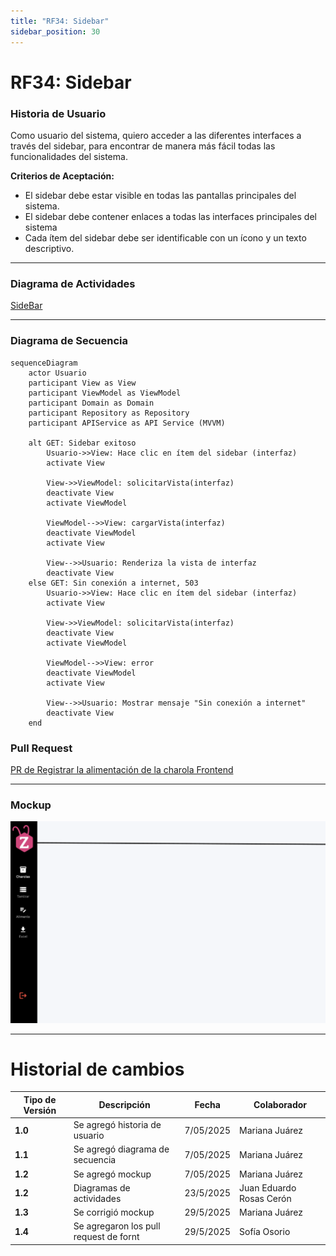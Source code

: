 ```yaml
---
title: "RF34: Sidebar"  
sidebar_position: 30
---
```


# RF34: Sidebar


### Historia de Usuario
Como usuario del sistema, quiero acceder a las diferentes interfaces a través del sidebar, para encontrar de manera más fácil todas las funcionalidades del sistema.

  **Criterios de Aceptación:**
  - El sidebar debe estar visible en todas las pantallas principales del sistema.
  - El sidebar debe contener enlaces a todas las interfaces principales del sistema 
  - Cada ítem del sidebar debe ser identificable con un ícono y un texto descriptivo.

---

### Diagrama de Actividades

<a href="https://drive.google.com/file/d/1BmNvFYGEb3QUwJI_yTZkxFBEh8wpzNWe/view?usp=sharing" target="_blank" rel="noopener noreferrer">SideBar</a>

---

### Diagrama de Secuencia

```mermaid
sequenceDiagram
    actor Usuario 
    participant View as View
    participant ViewModel as ViewModel
    participant Domain as Domain
    participant Repository as Repository
    participant APIService as API Service (MVVM)

    alt GET: Sidebar exitoso
        Usuario->>View: Hace clic en ítem del sidebar (interfaz)
        activate View

        View->>ViewModel: solicitarVista(interfaz)
        deactivate View
        activate ViewModel

        ViewModel-->>View: cargarVista(interfaz)
        deactivate ViewModel
        activate View

        View-->>Usuario: Renderiza la vista de interfaz
        deactivate View
    else GET: Sin conexión a internet, 503
        Usuario->>View: Hace clic en ítem del sidebar (interfaz)
        activate View

        View->>ViewModel: solicitarVista(interfaz)
        deactivate View
        activate ViewModel

        ViewModel-->>View: error
        deactivate ViewModel
        activate View

        View-->>Usuario: Mostrar mensaje "Sin conexión a internet"
        deactivate View
    end

```
### Pull Request

<a href="https://github.com/CodeAnd-Co/TECH-NEBRIOS-FLUTTER/pull/15" target="_blank" rel="noopener noreferrer"> PR de Registrar la alimentación de la charola Frontend</a>

---

### Mockup

![alt text](<img/mockup2RF34.png>)

---
# Historial de cambios
| **Tipo de Versión** | **Descripción**                      | **Fecha** | **Colaborador**   |
| ------------------- | ------------------------------------ | --------- | ----------------- |
| **1.0**             | Se agregó historia de usuario        | 7/05/2025 | Mariana Juárez    |
| **1.1**             | Se agregó diagrama de secuencia      | 7/05/2025 | Mariana Juárez    |
| **1.2**             | Se agregó mockup                     | 7/05/2025 | Mariana Juárez    |
| **1.2**             | Diagramas de actividades   | 23/5/2025  | Juan Eduardo Rosas Cerón |
| **1.3**             | Se corrigió mockup  | 29/5/2025  | Mariana Juárez |
| **1.4**             | Se agregaron los pull request de fornt| 29/5/2025  | Sofía Osorio |